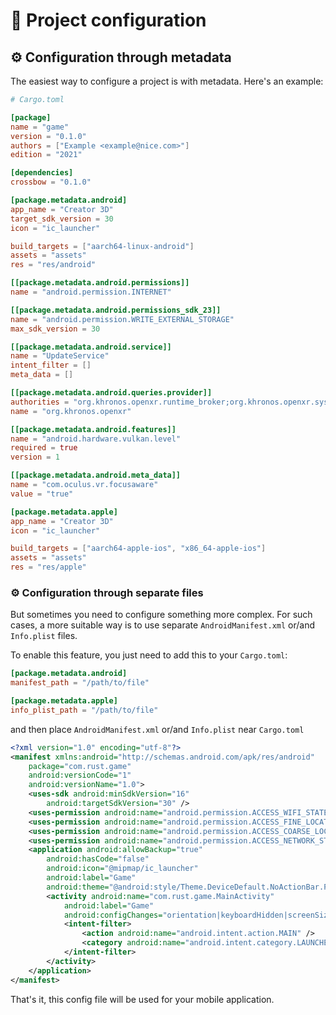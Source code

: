 # 📂 Project configuration

## ⚙️ Сonfiguration through metadata

The easiest way to configure a project is with metadata. Here's an example:

```toml
# Cargo.toml

[package]
name = "game"
version = "0.1.0"
authors = ["Example <example@nice.com>"]
edition = "2021"

[dependencies]
crossbow = "0.1.0"

[package.metadata.android]
app_name = "Creator 3D"
target_sdk_version = 30
icon = "ic_launcher"

build_targets = ["aarch64-linux-android"]
assets = "assets"
res = "res/android"

[[package.metadata.android.permissions]]
name = "android.permission.INTERNET"

[[package.metadata.android.permissions_sdk_23]]
name = "android.permission.WRITE_EXTERNAL_STORAGE"
max_sdk_version = 30

[[package.metadata.android.service]]
name = "UpdateService"
intent_filter = []
meta_data = []

[[package.metadata.android.queries.provider]]
authorities = "org.khronos.openxr.runtime_broker;org.khronos.openxr.system_runtime_broker"
name = "org.khronos.openxr"

[[package.metadata.android.features]]
name = "android.hardware.vulkan.level"
required = true
version = 1

[[package.metadata.android.meta_data]]
name = "com.oculus.vr.focusaware"
value = "true"

[package.metadata.apple]
app_name = "Creator 3D"
icon = "ic_launcher"

build_targets = ["aarch64-apple-ios", "x86_64-apple-ios"]
assets = "assets"
res = "res/apple"
```

### ⚙️ Сonfiguration through separate files

But sometimes you need to configure something more complex. For such cases, a more suitable way is to use separate `AndroidManifest.xml` or/and `Info.plist` files.

To enable this feature, you just need to add this to your `Cargo.toml`:

```toml
[package.metadata.android]
manifest_path = "/path/to/file"

[package.metadata.apple]
info_plist_path = "/path/to/file"
```

and then place `AndroidManifest.xml` or/and `Info.plist` near `Cargo.toml`

```xml
<?xml version="1.0" encoding="utf-8"?>
<manifest xmlns:android="http://schemas.android.com/apk/res/android"
    package="com.rust.game"
    android:versionCode="1"
    android:versionName="1.0">
    <uses-sdk android:minSdkVersion="16"
        android:targetSdkVersion="30" />
    <uses-permission android:name="android.permission.ACCESS_WIFI_STATE"/>
    <uses-permission android:name="android.permission.ACCESS_FINE_LOCATION"/>
    <uses-permission android:name="android.permission.ACCESS_COARSE_LOCATION"/>
    <uses-permission android:name="android.permission.ACCESS_NETWORK_STATE" />
    <application android:allowBackup="true"
        android:hasCode="false"
        android:icon="@mipmap/ic_launcher"
        android:label="Game"
        android:theme="@android:style/Theme.DeviceDefault.NoActionBar.Fullscreen">
        <activity android:name="com.rust.game.MainActivity"
            android:label="Game"
            android:configChanges="orientation|keyboardHidden|screenSize">
            <intent-filter>
                <action android:name="android.intent.action.MAIN" />
                <category android:name="android.intent.category.LAUNCHER" />
            </intent-filter>
        </activity>
    </application>
</manifest>
```

That's it, this config file will be used for your mobile application.
